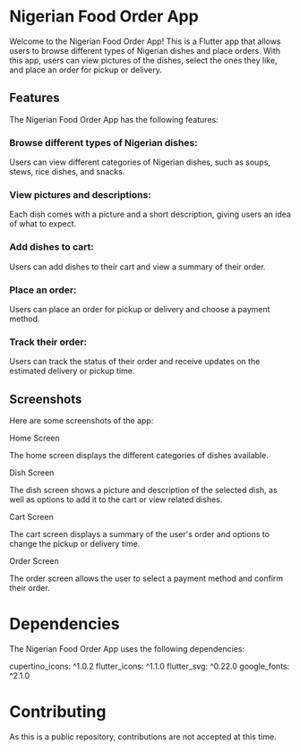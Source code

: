 # Nigerian Food Order App

Welcome to the Nigerian Food Order App! This is a Flutter app that allows users to browse different types of Nigerian dishes and place orders. With this app, users can view pictures of the dishes, select the ones they like, and place an order for pickup or delivery.


## Features
The Nigerian Food Order App has the following features:

### Browse different types of Nigerian dishes: 
Users can view different categories of Nigerian dishes, such as soups, stews, rice dishes, and snacks.

### View pictures and descriptions: 
Each dish comes with a picture and a short description, giving users an idea of what to expect.

### Add dishes to cart: 
Users can add dishes to their cart and view a summary of their order.

### Place an order: 
Users can place an order for pickup or delivery and choose a payment method.

### Track their order: 
Users can track the status of their order and receive updates on the estimated delivery or pickup time.

## Screenshots
Here are some screenshots of the app:

Home Screen

The home screen displays the different categories of dishes available.

Dish Screen

The dish screen shows a picture and description of the selected dish, as well as options to add it to the cart or view related dishes.

Cart Screen

The cart screen displays a summary of the user's order and options to change the pickup or delivery time.

Order Screen

The order screen allows the user to select a payment method and confirm their order.


# Dependencies
The Nigerian Food Order App uses the following dependencies:

cupertino_icons: ^1.0.2
flutter_icons: ^1.1.0
flutter_svg: ^0.22.0
google_fonts: ^2.1.0


# Contributing
As this is a public repository, contributions are not accepted at this time.
